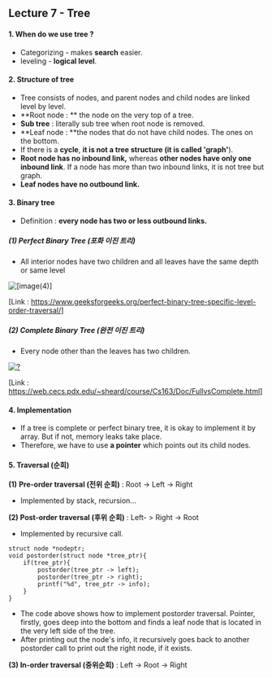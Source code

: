 ## Lecture 7 - Tree



#### 1. When do we use tree ?

- Categorizing - makes **search** easier.
- leveling - **logical level**.



#### **2. Structure of tree**

- Tree consists of nodes, and parent nodes and child nodes are linked level by level.
- **Root node : ** the node on the very top of a tree.
- **Sub tree** : literally sub tree when root node is removed.
- **Leaf node : **the nodes that do not have child nodes. The ones on the bottom.
- If there is a **cycle**, **it is not a tree structure (it is called 'graph'**).
- **Root node has no inbound link,** whereas **other nodes have only one inbound link**. If a node has more than two inbound links, it is not tree but graph.
- **Leaf nodes have no outbound link.**



#### **3. Binary tree**

- Definition : **every node has two or less outbound links.**

##### (1) Perfect Binary Tree (포화 이진 트리)

-  All interior nodes have two children and all leaves have the same depth or same level

![[image(4)]](https://media.geeksforgeeks.org/wp-content/uploads/binary_tree-1.png)

[Link : https://www.geeksforgeeks.org/perfect-binary-tree-specific-level-order-traversal/]

##### (2) Complete Binary Tree (완전 이진 트리)

- Every node other than the leaves has two children.

[![?](https://web.cecs.pdx.edu/~sheard/course/Cs163/Graphics/CompleteBinary.jpg)](https://web.cecs.pdx.edu/~sheard/course/Cs163/Doc/FullvsComplete.html)

[Link : https://web.cecs.pdx.edu/~sheard/course/Cs163/Doc/FullvsComplete.html]



#### 4. Implementation 

- If a tree is complete or perfect binary tree, it is okay to implement it by array. But if not, memory leaks take place.
- Therefore, we have to use **a pointer** which points out its child nodes.



#### 5. Traversal (순회)

**(1)** **Pre-order traversal (전위 순회)** : Root -> Left -> Right

- Implemented by stack, recursion...

**(2) Post-order traversal (후위 순회)** : Left- > Right -> Root

- Implemented by recursive call.

```
struct node *nodeptr;
void postorder(struct node *tree_ptr){
	if(tree_ptr){
		postorder(tree_ptr -> left);
		postorder(tree_ptr -> right);
		printf("%d", tree_ptr -> info);
	}
}
```

- The code above shows how to implement postorder traversal. Pointer, firstly, goes deep into the bottom and finds a leaf node that is located in the very left side of the tree.
- After printing out the node's info, it recursively goes back to another postorder call to print out the right node, if it exists.

**(3) In-order traversal (중위순회)** : Left -> Root -> Right

